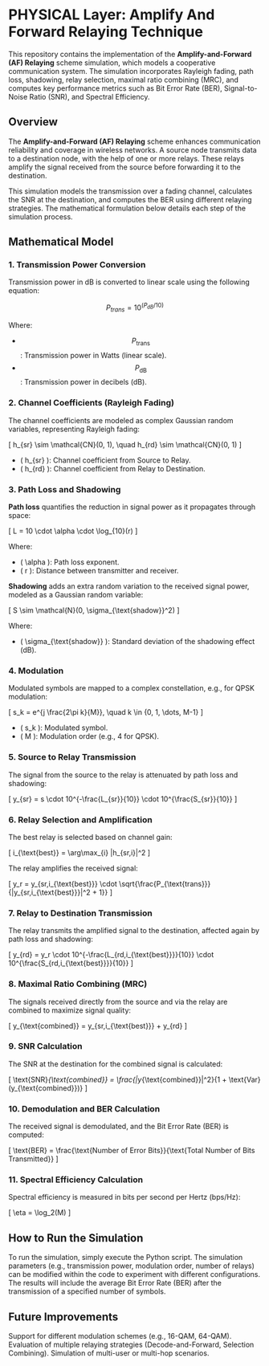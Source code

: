 # PHYSICAL Layer: Amplify And Forward Relaying Technique

This repository contains the implementation of the **Amplify-and-Forward (AF) Relaying** scheme simulation, which models a cooperative communication system. The simulation incorporates Rayleigh fading, path loss, shadowing, relay selection, maximal ratio combining (MRC), and computes key performance metrics such as Bit Error Rate (BER), Signal-to-Noise Ratio (SNR), and Spectral Efficiency.

## Overview

The **Amplify-and-Forward (AF) Relaying** scheme enhances communication reliability and coverage in wireless networks. A source node transmits data to a destination node, with the help of one or more relays. These relays amplify the signal received from the source before forwarding it to the destination. 

This simulation models the transmission over a fading channel, calculates the SNR at the destination, and computes the BER using different relaying strategies. The mathematical formulation below details each step of the simulation process.

## Mathematical Model

### 1. Transmission Power Conversion

Transmission power in dB is converted to linear scale using the following equation:

$$P_{trans} = 10^{(P_{dB} / 10)}$$

Where:
- $$P_{\text{trans}}$$: Transmission power in Watts (linear scale).
- $$P_{\text{dB}}$$: Transmission power in decibels (dB).

### 2. Channel Coefficients (Rayleigh Fading)

The channel coefficients are modeled as complex Gaussian random variables, representing Rayleigh fading:

\[
h_{sr} \sim \mathcal{CN}(0, 1), \quad h_{rd} \sim \mathcal{CN}(0, 1)
\]

- \( h_{sr} \): Channel coefficient from Source to Relay.
- \( h_{rd} \): Channel coefficient from Relay to Destination.

### 3. Path Loss and Shadowing

**Path loss** quantifies the reduction in signal power as it propagates through space:

\[
L = 10 \cdot \alpha \cdot \log_{10}(r)
\]

Where:
- \( \alpha \): Path loss exponent.
- \( r \): Distance between transmitter and receiver.

**Shadowing** adds an extra random variation to the received signal power, modeled as a Gaussian random variable:

\[
S \sim \mathcal{N}(0, \sigma_{\text{shadow}}^2)
\]

Where:
- \( \sigma_{\text{shadow}} \): Standard deviation of the shadowing effect (dB).

### 4. Modulation

Modulated symbols are mapped to a complex constellation, e.g., for QPSK modulation:

\[
s_k = e^{j \frac{2\pi k}{M}}, \quad k \in \{0, 1, \dots, M-1\}
\]

- \( s_k \): Modulated symbol.
- \( M \): Modulation order (e.g., 4 for QPSK).

### 5. Source to Relay Transmission

The signal from the source to the relay is attenuated by path loss and shadowing:

\[
y_{sr} = s \cdot 10^{-\frac{L_{sr}}{10}} \cdot 10^{\frac{S_{sr}}{10}}
\]

### 6. Relay Selection and Amplification

The best relay is selected based on channel gain:

\[
i_{\text{best}} = \arg\max_{i} |h_{sr,i}|^2
\]

The relay amplifies the received signal:

\[
y_r = y_{sr,i_{\text{best}}} \cdot \sqrt{\frac{P_{\text{trans}}}{|y_{sr,i_{\text{best}}}|^2 + 1}}
\]

### 7. Relay to Destination Transmission

The relay transmits the amplified signal to the destination, affected again by path loss and shadowing:

\[
y_{rd} = y_r \cdot 10^{-\frac{L_{rd,i_{\text{best}}}}{10}} \cdot 10^{\frac{S_{rd,i_{\text{best}}}}{10}}
\]

### 8. Maximal Ratio Combining (MRC)

The signals received directly from the source and via the relay are combined to maximize signal quality:

\[
y_{\text{combined}} = y_{sr,i_{\text{best}}} + y_{rd}
\]

### 9. SNR Calculation

The SNR at the destination for the combined signal is calculated:

\[
\text{SNR}_{\text{combined}} = \frac{|y_{\text{combined}}|^2}{1 + \text{Var}(y_{\text{combined}})}
\]

### 10. Demodulation and BER Calculation

The received signal is demodulated, and the Bit Error Rate (BER) is computed:

\[
\text{BER} = \frac{\text{Number of Error Bits}}{\text{Total Number of Bits Transmitted}}
\]

### 11. Spectral Efficiency Calculation

Spectral efficiency is measured in bits per second per Hertz (bps/Hz):

\[
\eta = \log_2(M)
\]

## How to Run the Simulation
To run the simulation, simply execute the Python script. The simulation parameters (e.g., transmission power, modulation order, number of relays) can be modified within the code to experiment with different configurations. The results will include the average Bit Error Rate (BER) after the transmission of a specified number of symbols.

## Future Improvements
Support for different modulation schemes (e.g., 16-QAM, 64-QAM).
Evaluation of multiple relaying strategies (Decode-and-Forward, Selection Combining).
Simulation of multi-user or multi-hop scenarios.
